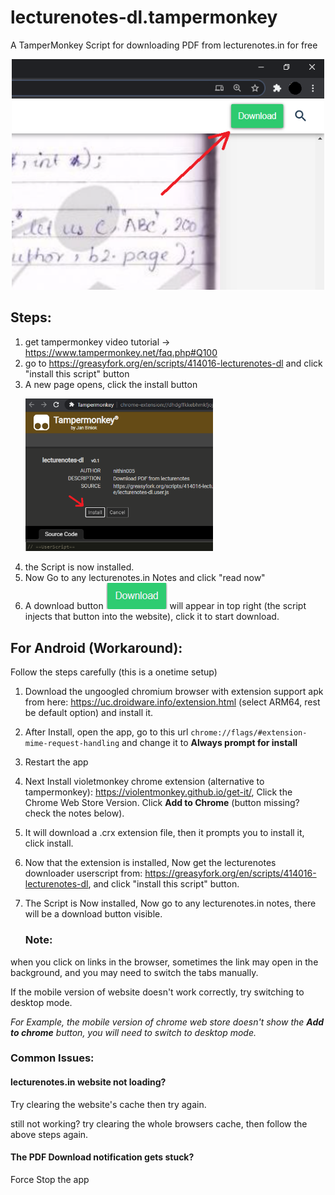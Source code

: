# lecturenotes-dl.tampermonkey
A TamperMonkey Script for downloading PDF from lecturenotes.in for free

<p align="center">
    <img src="./assets/1.png" width="500" />
</p>

## Steps:
1. get tampermonkey video tutorial -> https://www.tampermonkey.net/faq.php#Q100
1. go to https://greasyfork.org/en/scripts/414016-lecturenotes-dl and click "install this script" button
1. A new page opens, click the install button<p align="left" > <img src="./assets/2.png" width="300" /></p>
1. the Script is now installed. 
1. Now Go to any lecturenotes.in Notes and click "read now" 
1. A download button <span align="left"> <img src="./assets/3.png" /></span> will appear in top right (the script injects that button into the website), click it to start download.

## For Android (Workaround):

Follow the steps carefully (this is a onetime setup)

1. Download the ungoogled chromium browser with extension support apk from here: https://uc.droidware.info/extension.html (select ARM64, rest be default option) and install it.

2. After Install, open the app, go to this url `chrome://flags/#extension-mime-request-handling` and change it to **Always prompt for install**

3. Restart the app

4. Next Install violetmonkey chrome extension (alternative to tampermonkey): https://violentmonkey.github.io/get-it/, Click the Chrome Web Store Version. Click **Add to Chrome** (button missing? check the notes below).

5. It will download a .crx extension file, then it prompts you to install it, click install.

6. Now that the extension is installed, Now get the lecturenotes downloader userscript from: https://greasyfork.org/en/scripts/414016-lecturenotes-dl, and click "install this script" button.

7. The Script is Now installed, Now go to any lecturenotes.in notes, there will be a download button visible.

   ### Note:

when you click on links in the browser, sometimes the link may open in the background, and you may need to switch the tabs manually.

If the mobile version of website doesn't work correctly, try switching to desktop mode. 

*For Example, the mobile version of chrome web store doesn't show the **Add to chrome** button, you will need to switch to desktop mode.*

### 	Common Issues:

#### lecturenotes.in website not loading?

Try clearing the website's cache then try again. 

still not working? try clearing the whole browsers cache, then follow the above steps again.

#### The PDF Download notification gets stuck?

Force Stop the app

